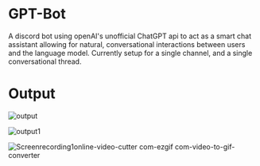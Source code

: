 # GPT-Bot

A discord bot using openAI's unofficial ChatGPT api to act as a smart chat assistant allowing for natural, conversational interactions between users and the language model. 
Currently setup for a single channel, and a single conversational thread.

# Output

![output](https://github.com/riteshsharma2406/GPT-Bot/assets/101566115/49dc97df-b42c-4d2c-ace1-56fb2e1c8fa7)

![output1](https://github.com/riteshsharma2406/GPT-Bot/assets/101566115/90989b17-46c9-4ce1-b0ad-8967710e62c5)

![Screenrecording1online-video-cutter com-ezgif com-video-to-gif-converter](https://github.com/riteshsharma2406/GPT-Bot/assets/101566115/67a04b12-d8b0-4743-8411-2dd7f6e263e4)




